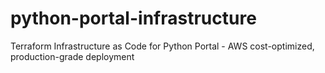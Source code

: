# python-portal-infrastructure
Terraform Infrastructure as Code for Python Portal - AWS cost-optimized, production-grade deployment
